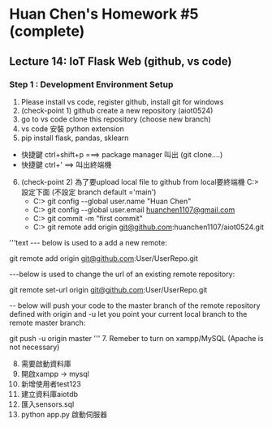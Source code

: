 # Huan Chen's Homework #5 (complete)

## Lecture 14: IoT Flask Web (github, vs code)

### Step 1 : Development Environment Setup
1. Please install vs code, register github, install git for windows
2. (check-point 1) github create a new repository (aiot0524)
3. go to vs code clone this repository (choose new branch) 
4. vs code 安裝 python extension 
5. pip install flask, pandas, sklearn 
  * 快捷鍵 ctrl+shift+p ===> package manager 叫出 (git clone....)
  * 快捷鍵 ctrl+' ==> 叫出終端機 
6. (check-point 2) 為了要upload local file to github from local要終端機 C:> 設定下面 (不設定 branch default ='main')
   * C:> git config --global user.name "Huan Chen"
   * C:> git config --global user.email huanchen1107@gmail.com
   * C:> git commit -m "first commit"
   * C:> git remote add origin git@github.com:huanchen1107/aiot0524.git

'''text
  --- below is used to a add a new remote:

  git remote add origin git@github.com:User/UserRepo.git
  
  ---below is used to change the url of an existing remote repository:

  git remote set-url origin git@github.com:User/UserRepo.git
  
  -- below will push your code to the master branch of the remote repository defined with origin and -u let you point your current local branch to the remote master branch:

  git push -u origin master
'''
7. Remeber to turn on xampp/MySQL (Apache is not necessary)

8. 需要啟動資料庫
  1. 開啟xampp -> mysql
  2. 新增使用者test123
  3. 建立資料庫aiotdb
  4. 匯入sensors.sql
  5. python app.py 啟動伺服器 